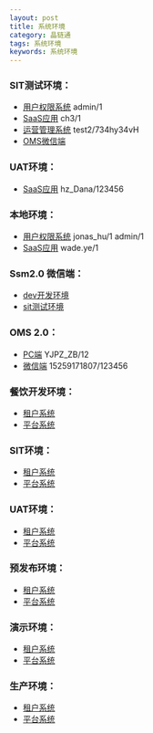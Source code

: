 ```yaml
---
layout: post
title: 系统环境
category: 晶链通
tags: 系统环境
keywords: 系统环境
---
```


### SIT测试环境：
- [用户权限系统](http://192.168.4.34:9184/) admin/1
- [SaaS应用](http://192.168.4.33:8088/jlt-workplat-web/) ch3/1
- [运营管理系统](http://192.168.4.34:9384/jlt-pms-web/) test2/734hy34vH
- [OMS微信端](http://192.168.4.33:8088/jlt-workplat-web/moms/index.html?S=lx1et190abq#/)

### UAT环境：
- [SaaS应用](http://106.14.163.26:8088/jlt-workplat-web/mdm/index.html#/mdm/mdmSupplier) hz_Dana/123456

### 本地环境：
- [用户权限系统](http://192.168.4.35:9184) jonas_hu/1    admin/1
- [SaaS应用](http://192.168.4.32:8088/jlt-workplat-web) wade.ye/1

### Ssm2.0 微信端：
- [dev开发环境](http://192.168.4.35:9784/jlt-wechat/wechat/view/newOrder/index.html#/waybills/) 
- [sit测试环境](http://192.168.4.34:9784/jlt-wechat/wechat/view/newOrder/index.html#/waybills/)

### OMS 2.0：
- [PC端](http://192.168.70.111:9000) YJPZ_ZB/12
- [微信端](http://192.168.70.111:8080) 15259171807/123456

### 餐饮开发环境：
- [租户系统](http://192.168.3.119:8088/)
- [平台系统](http://192.168.3.120:9384/)

### SIT环境：
- [租户系统](http://192.168.4.33:8088/)
- [平台系统](http://192.168.4.34:9384/)

### UAT环境：
- [租户系统](http://106.14.163.26:8088/)
- [平台系统](http://106.14.142.29:9384/)

### 预发布环境：
- [租户系统](http://192.168.3.92:8088/)
- [平台系统](http://192.168.3.93:9384/)

### 演示环境：
- [租户系统](http://192.168.3.90:8088/)
- [平台系统](http://192.168.3.91:9384/)

### 生产环境：
- [租户系统](http://tenant1.e-jlt.com/)
- [平台系统](http://pms.admin.e-jlt.com/)

